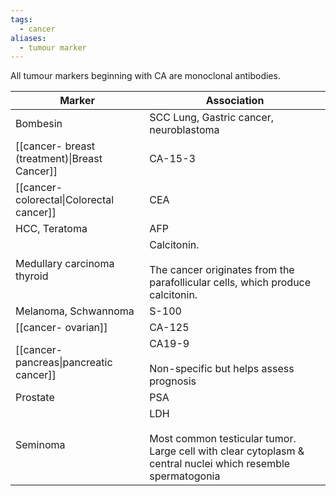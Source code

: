 ```yaml
---
tags:
  - cancer
aliases:
  - tumour marker
---
```

All tumour markers beginning with CA are monoclonal antibodies.

| Marker                                        | Association                                                                                                               |
| --------------------------------------------- | ------------------------------------------------------------------------------------------------------------------------- |
| Bombesin                                      | SCC Lung, Gastric cancer, neuroblastoma                                                                                   |
| [[cancer- breast (treatment)\|Breast Cancer]] | CA-15-3                                                                                                                   |
| [[cancer- colorectal\|Colorectal cancer]]     | CEA                                                                                                                       |
| HCC, Teratoma                                 | AFP                                                                                                                       |
| Medullary carcinoma thyroid                   | Calcitonin.<br><br>The cancer originates from the parafollicular cells, which produce calcitonin.                         |
| Melanoma, Schwannoma                          | S-100                                                                                                                     |
| [[cancer- ovarian]]                           | CA-125                                                                                                                    |
| [[cancer- pancreas\|pancreatic cancer]]       | CA19-9<br><br>Non-specific but helps assess prognosis                                                                     |
| Prostate                                      | PSA                                                                                                                       |
| Seminoma                                      | LDH  <br> <br>Most common testicular tumor. Large cell with clear cytoplasm & central nuclei which resemble spermatogonia |